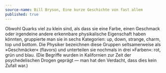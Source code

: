 ```yaml
---
source-name: Bill Bryson, Eine kurze Geschichte von fast allem
published: true
---
```


<p>Obwohl Quarks viel zu klein sind, als dass sie eine Farbe, einen Geschmack oder irgendeine andere erkennbare physikalische Eigenschaft haben könnten, gruppierte man sie in sechs Kategorien: up, down, strange, charm, top und bottom. Die Physiker bezeichnen diese Gruppen seltsamerweise als »Geschmäcker« (flavors) und unterteilen sie nochmals in drei »Farben«: rot, grün und blau. (Die Begriffe wurden in Kalifornien zur Zeit der psychedelischen Drogen geprägt ­— man hat den Verdacht, dass dies kein Zufall war.)</p>


